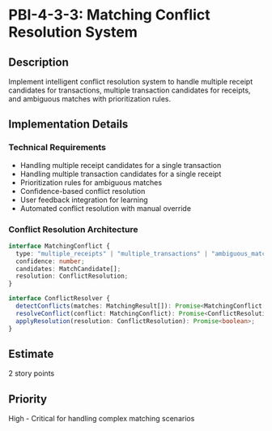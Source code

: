 # PBI-4-3-3: Matching Conflict Resolution System

## Description

Implement intelligent conflict resolution system to handle multiple receipt candidates for transactions,
multiple transaction candidates for receipts, and ambiguous matches with prioritization rules.

## Implementation Details

### Technical Requirements

- Handling multiple receipt candidates for a single transaction
- Handling multiple transaction candidates for a single receipt
- Prioritization rules for ambiguous matches
- Confidence-based conflict resolution
- User feedback integration for learning
- Automated conflict resolution with manual override

### Conflict Resolution Architecture

```typescript
interface MatchingConflict {
  type: "multiple_receipts" | "multiple_transactions" | "ambiguous_match";
  confidence: number;
  candidates: MatchCandidate[];
  resolution: ConflictResolution;
}

interface ConflictResolver {
  detectConflicts(matches: MatchingResult[]): Promise<MatchingConflict[]>;
  resolveConflict(conflict: MatchingConflict): Promise<ConflictResolution>;
  applyResolution(resolution: ConflictResolution): Promise<boolean>;
}
```

## Estimate

2 story points

## Priority

High - Critical for handling complex matching scenarios
